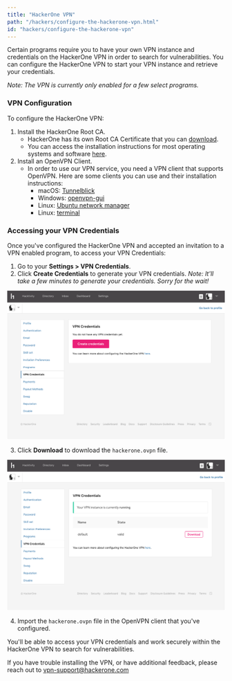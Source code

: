 ```yaml
---
title: "HackerOne VPN"
path: "/hackers/configure-the-hackerone-vpn.html"
id: "hackers/configure-the-hackerone-vpn"
---
```


Certain programs require you to have your own VPN instance and credentials on the HackerOne VPN in order to search for vulnerabilities. You can configure the HackerOne VPN to start your VPN instance and retrieve your credentials.

<i>Note: The VPN is currently only enabled for a few select programs.</i>

### VPN Configuration
To configure the HackerOne VPN:
1. Install the HackerOne Root CA. 
     * HackerOne has its own Root CA Certificate that you can [download](https://hackerone-vpn-service.s3.amazonaws.com/hackerone-vpn-service.crt).
     * You can access the installation instructions for most operating systems and software [here](https://www.bounca.org/tutorials/install_root_certificate.html).
2. Install an OpenVPN Client. 
     * In order to use our VPN service, you need a VPN client that supports OpenVPN. Here are some clients you can use and their installation instructions:
        * macOS: [Tunnelblick](https://tunnelblick.net/cInstall.html)
        * Windows: [openvpn-gui](https://github.com/OpenVPN/openvpn-gui/blob/master/README.rst)
        * Linux: [Ubuntu network manager](https://torguard.net/knowledgebase.php?action=displayarticle&id=53)
        * Linux: [terminal](https://openvpn.net/index.php/access-server/docs/admin-guides/182-how-to-connect-to-access-server-with-linux-clients.html)
        
### Accessing your VPN Credentials
Once you've configured the HackerOne VPN and accepted an invitation to a VPN enabled program, to access your VPN Credentials: 
1. Go to your <b>Settings > VPN Credentials</b>. 
2. Click <b>Create Credentials</b> to generate your VPN credentials. <i>Note: It'll take a few minutes to generate your credentials. Sorry for the wait!</i>

![vpn home page](./images/vpn-1.png)

3. Click <b>Download</b> to download the <code>hackerone.ovpn</code> file.

![vpn download link](./images/vpn-2.png)

4. Import the <code>hackerone.ovpn</code> file in the OpenVPN client that you've configured.

You'll be able to access your VPN credentials and work securely within the HackerOne VPN to search for vulnerabilities. 

If you have trouble installing the VPN, or have additional feedback, please reach out to [vpn-support@hackerone.com](mailto:vpn-support@hackerone.com)
